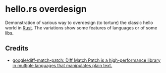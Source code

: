 # hello.rs overdesign

Demonstration of various way to overdesign (to torture) the classic hello world in [Rust](https://www.rust-lang.org/). The variations show some features of languages or of some libs.

## Credits

* [google/diff-match-patch: Diff Match Patch is a high-performance library in multiple languages that manipulates plain text.](https://github.com/google/diff-match-patch)